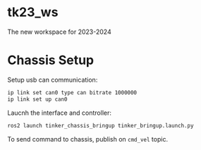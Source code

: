 # tk23_ws
The new workspace for 2023-2024
# Chassis Setup
Setup usb can communication:
```sh
ip link set can0 type can bitrate 1000000
ip link set up can0
```
Laucnh the interface and controller:
```sh
ros2 launch tinker_chassis_bringup tinker_bringup.launch.py
```
To send command to chassis, publish on `cmd_vel` topic.

